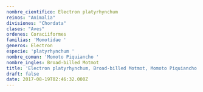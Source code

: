 ```yaml
---
nombre_cientifico: Electron platyrhynchum
reinos: "Animalia"
divisiones: "Chordata"
clases: "Aves"
ordenes: Coraciiformes
familias: 'Momotidae '
generos: Electron
especie: 'platyrhynchum '
nombre_comun: 'Momoto Piquiancho '
nombre_ingles: Broad-billed Motmot
title: 'Electron platyrhynchum, Broad-billed Motmot, Momoto Piquiancho '
draft: false
date: 2017-08-19T02:46:32.000Z
---
```


